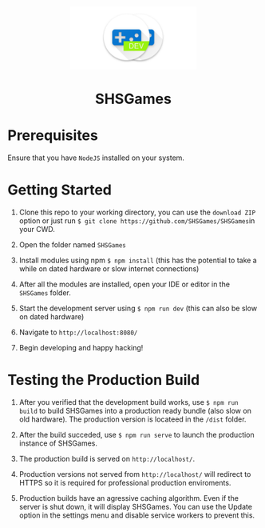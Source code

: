 <p align="center">
  <img src="/www/img/dev/banner.png?raw=true" width="50%">
</p>
<h1 align="center">SHSGames</h1>

# Prerequisites
Ensure that you have `NodeJS` installed on your system.

# Getting Started
1. Clone this repo to your working directory, you can use the `download ZIP` option or just run `$ git clone https://github.com/SHSGames/SHSGames`in your CWD.

2. Open the folder named `SHSGames`

3. Install modules using npm `$ npm install` (this has the potential to take a while on dated hardware or slow internet connections)

4. After all the modules are installed, open your IDE or editor in the `SHSGames` folder.

5. Start the development server using `$ npm run dev` (this can also be slow on dated hardware)

6. Navigate to `http://localhost:8080/`

7. Begin developing and happy hacking!

# Testing the Production Build

1. After you verified that the development build works, use `$ npm run build` to build SHSGames into a production ready bundle (also slow on old hardware). The production version is locateed in the `/dist` folder.

2. After the build succeded, use `$ npm run serve` to launch the production instance of SHSGames.

3. The production build is served on `http://localhost/`.

4. Production versions not served from `http://localhost/` will redirect to HTTPS so it is required for professional production enviroments.

5. Production builds have an agressive caching algorithm. Even if the server is shut down, it will display SHSGames. You can use the Update option in the settings menu and disable service workers to prevent this.
